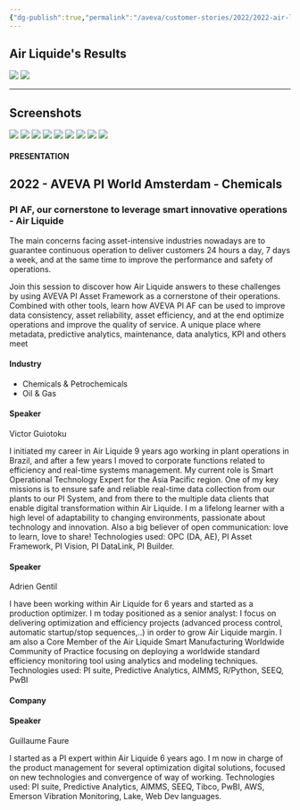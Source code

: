 ```yaml
---
{"dg-publish":true,"permalink":"/aveva/customer-stories/2022/2022-air-liquide-pi-af-our-cornerstone-to-leverage-smart-innovative-operations-air-liquide/"}
---
```


## Air Liquide's Results
![](https://i.imgur.com/Fzj8Fhj.png)
![](https://i.imgur.com/fei57GC.png)

---
## Screenshots
![](https://i.imgur.com/cTewA3D.png)
![](https://i.imgur.com/kntDE1T.png)
![](https://i.imgur.com/Q4bL2To.png)
![](https://i.imgur.com/Kc8WWSE.png)
![](https://i.imgur.com/dq30rAB.png)
![](https://i.imgur.com/GGajPJP.png)
![](https://i.imgur.com/wNz9p4P.png)
![](https://i.imgur.com/oULCDkF.png)
![](https://i.imgur.com/ltKO8M1.png)

#### PRESENTATION

## 2022 - AVEVA PI World Amsterdam - Chemicals

### PI AF, our cornerstone to leverage smart innovative operations - Air Liquide

The main concerns facing asset-intensive industries nowadays are to guarantee continuous operation to deliver customers 24 hours a day, 7 days a week, and at the same time to improve the performance and safety of operations.

  
Join this session to discover how Air Liquide answers to these challenges by using AVEVA PI Asset Framework as a cornerstone of their operations. Combined with other tools, learn how AVEVA PI AF can be used to improve data consistency, asset reliability, asset efficiency, and at the end optimize operations and improve the quality of service. A unique place where metadata, predictive analytics, maintenance, data analytics, KPI and others meet

#### Industry

- Chemicals & Petrochemicals
- Oil & Gas

#### Speaker

Victor Guiotoku

I initiated my career in Air Liquide 9 years ago working in plant operations in Brazil, and after a few years I moved to corporate functions related to efficiency and real-time systems management. My current role is Smart Operational Technology Expert for the Asia Pacific region. One of my key missions is to ensure safe and reliable real-time data collection from our plants to our PI System, and from there to the multiple data clients that enable digital transformation within Air Liquide. I m a lifelong learner with a high level of adaptability to changing environments, passionate about technology and innovation. Also a big believer of open communication: love to learn, love to share! Technologies used: OPC (DA, AE), PI Asset Framework, PI Vision, PI DataLink, PI Builder.

#### Speaker

Adrien Gentil

I have been working within Air Liquide for 6 years and started as a production optimizer. I m today positioned as a senior analyst: I focus on delivering optimization and efficiency projects (advanced process control, automatic startup/stop sequences,..) in order to grow Air Liquide margin. I am also a Core Member of the Air Liquide Smart Manufacturing Worldwide Community of Practice focusing on deploying a worldwide standard efficiency monitoring tool using analytics and modeling techniques. Technologies used: PI suite, Predictive Analytics, AIMMS, R/Python, SEEQ, PwBI

#### Company

#### Speaker

Guillaume Faure

I started as a PI expert within Air Liquide 6 years ago. I m now in charge of the product management for several optimization digital solutions, focused on new technologies and convergence of way of working. Technologies used: PI suite, Predictive Analytics, AIMMS, SEEQ, Tibco, PwBI, AWS, Emerson Vibration Monitoring, Lake, Web Dev languages.